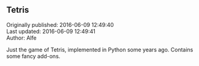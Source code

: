 ## Tetris  
Originally published: 2016-06-09 12:49:40  
Last updated: 2016-06-09 12:49:41  
Author: Alfe   
  
Just the game of Tetris, implemented in Python some years ago.  Contains some fancy add-ons.